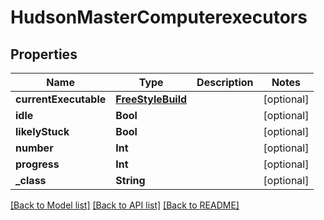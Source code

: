 # HudsonMasterComputerexecutors

## Properties
Name | Type | Description | Notes
------------ | ------------- | ------------- | -------------
**currentExecutable** | [**FreeStyleBuild**](FreeStyleBuild.md) |  | [optional] 
**idle** | **Bool** |  | [optional] 
**likelyStuck** | **Bool** |  | [optional] 
**number** | **Int** |  | [optional] 
**progress** | **Int** |  | [optional] 
**_class** | **String** |  | [optional] 

[[Back to Model list]](../README.md#documentation-for-models) [[Back to API list]](../README.md#documentation-for-api-endpoints) [[Back to README]](../README.md)


